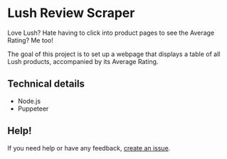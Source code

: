 # Lush Review Scraper

Love Lush? Hate having to click into product pages to see the Average Rating? Me too!

The goal of this project is to set up a webpage that displays a table of all Lush products, accompanied by its Average Rating.

## Technical details

- Node.js
- Puppeteer

## Help!

If you need help or have any feedback, [create an issue](https://github.com/zky829/lush-review-scraper/issues/new).
